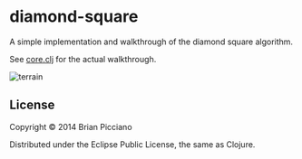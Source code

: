 # diamond-square

A simple implementation and walkthrough of the diamond square algorithm.

See [core.clj][core] for the actual walkthrough.

![terrain](https://raw2.github.com/mediocregopher/diamond-square/master/resources/terrain.png "An example of the terrain generated")

## License

Copyright © 2014 Brian Picciano

Distributed under the Eclipse Public License, the same as Clojure.

[core]: /src/diamond_square/core.clj

